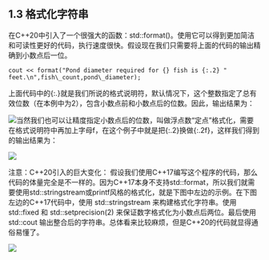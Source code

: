 
## **1.3 格式化字符串**

在C++20中引入了一个很强大的函数：std::format()。使用它可以得到更加简洁和可读性更好的代码，执行速度很快。假设现在我们只需要将上面的代码的输出精确到小数点后一位。
```
cout << format("Pond diameter required for {} fish is {:.2} " feet.\n",fish\_count,pond\_diameter);
```
上面代码中的{:.}就是我们所说的格式说明符，默认情况下，这个整数指定了总有效位数（在本例中为2），包含小数点前和小数点后的位数。因此，输出结果为：

![](../img/Aspose.Words.0275c6d0-8912-4bc6-8629-ef1592146076.004.png)当然我们也可以让精度指定小数点后的位数，叫做浮点数“定点”格式化，需要在格式说明符中再加上字母f，在这个例子中就是把{:.2}换做{:.2f}，这样我们得到的输出结果为：

![](../img/Aspose.Words.0275c6d0-8912-4bc6-8629-ef1592146076.005.png)

注意：C++20引入的巨大变化：
假设我们使用C++17编写这个程序的代码，那么代码的体量完全是不一样的。因为C++17本身不支持std::format，所以我们就需要使用std::stringstream或printf风格的格式化，就是下图中左边的示例。在下图左边的C++17代码中，使用 std::stringstream 来构建格式化字符串。使用 std::fixed 和 std::setprecision(2) 来保证数字格式化为小数点后两位。最后使用 std::cout 输出整合后的字符串。总体看来比较麻烦，但是C++20的代码就显得通俗易懂了。

![](../img/Aspose.Words.0275c6d0-8912-4bc6-8629-ef1592146076.006.png)